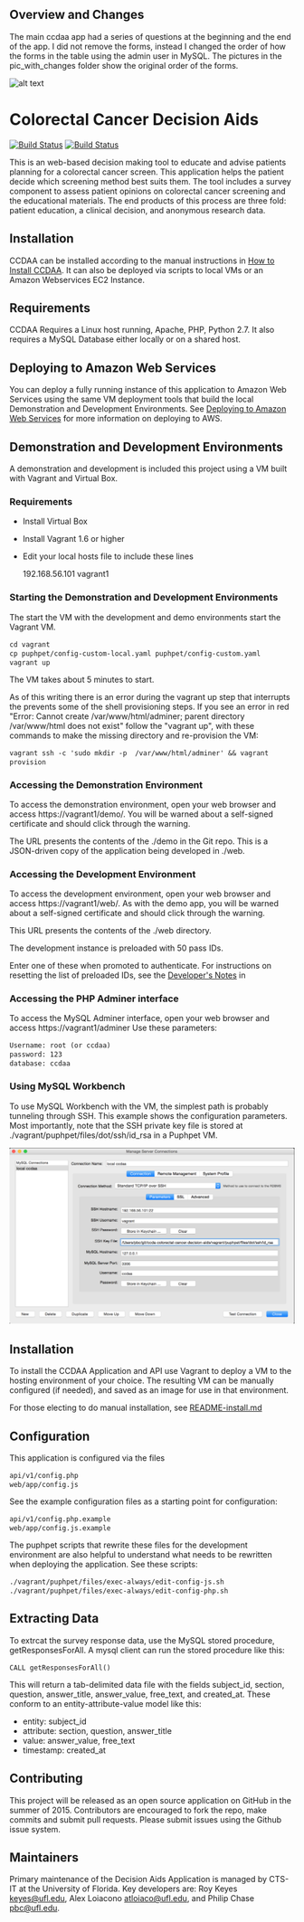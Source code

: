 ## Overview and Changes ##

The main ccdaa app had a series of questions at the beginning and the end of the app. I did not remove the forms, instead I changed the order of how the forms in the table using the admin user in MySQL.
The pictures in the pic_with_changes folder show the original order of the forms.

![alt text](https://github.com/ufbmi/ccda/blob/master/pic_with_changes/forms_order.jpg)

# Colorectal Cancer Decision Aids

[![Build Status](https://travis-ci.org/ctsit/ccdaa.svg?branch=master)](https://travis-ci.org/ctsit/ccdaa?branch=master)
[![Build Status](https://travis-ci.org/ctsit/ccdaa.svg?branch=develop)](https://travis-ci.org/ctsit/ccdaa?branch=develop)

This is an web-based decision making tool to educate and advise patients planning for a colorectal cancer screen.  This application helps the patient decide which screening method best suits them.  The tool includes a survey component to assess patient opinions on colorectal cancer screening and the educational materials.  The end products of this process are three fold: patient education, a clinical decision, and anonymous research data.

## Installation

CCDAA can be installed according to the manual instructions in [How to Install CCDAA](docs/README-install.md).  It can also be deployed via scripts to local VMs or an Amazon Webservices EC2 Instance.


## Requirements

CCDAA Requires a Linux host running, Apache, PHP, Python 2.7.  It also requires a MySQL Database either locally or on a shared host.


## Deploying to Amazon Web Services

You can deploy a fully running instance of this application to Amazon Web Services using the same VM deployment tools that build the local Demonstration and Development Environments.  See [Deploying to Amazon Web Services](docs/README-aws.md) for more information on deploying to AWS.


## Demonstration and Development Environments

A demonstration and development is included this project using a VM built with Vagrant and Virtual Box.

### Requirements

* Install Virtual Box
* Install Vagrant 1.6 or higher
* Edit your local hosts file to include these lines

    192.168.56.101  vagrant1

### Starting the Demonstration and Development Environments

The start the VM with the development and demo environments start the Vagrant VM.

    cd vagrant
    cp puphpet/config-custom-local.yaml puphpet/config-custom.yaml
    vagrant up

The VM takes about 5 minutes to start.

As of this writing there is an error during the vagrant up step that interrupts the prevents some of the shell provisioning steps.  If you see an error in red "Error: Cannot create /var/www/html/adminer; parent directory /var/www/html does not exist" follow the "vagrant up", with these commands to make the missing directory and re-provision the VM:

    vagrant ssh -c 'sudo mkdir -p  /var/www/html/adminer' && vagrant provision


### Accessing the Demonstration Environment

To access the demonstration environment, open your web browser and access https://vagrant1/demo/.  You will be warned about a self-signed certificate and should click through the warning.

The URL presents the contents of the ./demo in the Git repo.  This is a JSON-driven copy of the  application being developed in ./web.


### Accessing the Development Environment

To access the development environment, open your web browser and access https://vagrant1/web/. As with the demo app, you will be warned about a self-signed certificate and should click through the warning.

This URL presents the contents of the ./web directory.

The development instance is preloaded with 50 pass IDs.

Enter one of these when promoted to authenticate. For instructions on resetting the list of preloaded IDs, see the [Developer's Notes](./docs/README-developer.md) in


### Accessing the PHP Adminer interface

To access the MySQL Adminer interface, open your web browser and access https://vagrant1/adminer Use these parameters:

    Username: root (or ccdaa)
    password: 123
    database: ccdaa

### Using MySQL Workbench

To use MySQL Workbench with the VM, the simplest path is probably tunneling through SSH. This example shows the configuration parameters. Most importantly, note that the SSH private key file is stored at ./vagrant/puphpet/files/dot/ssh/id_rsa in a Puphpet VM.

![MySQL Workbench Configuration](docs/mysql-workbench-configuration.png)

## Installation

To install the CCDAA Application and API use Vagrant to deploy a VM to the hosting environment of your choice.  The resulting VM can be manually configured (if needed), and saved as an image for use in that environment.

For those electing to do manual installation, see [README-install.md](docs/README-install.md)


## Configuration

This application is configured via the files

    api/v1/config.php
    web/app/config.js

See the example configuration files as a starting point for configuration:

    api/v1/config.php.example
    web/app/config.js.example

The puphpet scripts that rewrite these files for the development environment are also helpful to understand what needs to be rewritten  when deploying the application.  See these scripts:

    ./vagrant/puphpet/files/exec-always/edit-config-js.sh
    ./vagrant/puphpet/files/exec-always/edit-config-php.sh


## Extracting Data

To extrcat the survey response data, use the MySQL stored procedure, getResponsesForAll.  A mysql client can run the stored procedure like this:

    CALL getResponsesForAll()

This will return a tab-delimited data file with the fields subject_id, section, question, answer_title, answer_value, free_text, and created_at.  These conform to an entity-attribute-value model like this:

* entity: subject_id
* attribute: section, question, answer_title
* value: answer_value, free_text
* timestamp: created_at


## Contributing

This project will be released as an open source application on GitHub in the summer of 2015.  Contributors are encouraged to fork the repo, make commits and submit pull requests.  Please submit issues using the Github issue system.


## Maintainers

Primary maintenance of the Decision Aids Application is managed by CTS-IT at the University of Florida.  Key developers are: Roy Keyes <keyes@ufl.edu>, Alex Loiacono <atloiaco@ufl.edu>, and Philip Chase <pbc@ufl.edu>.

